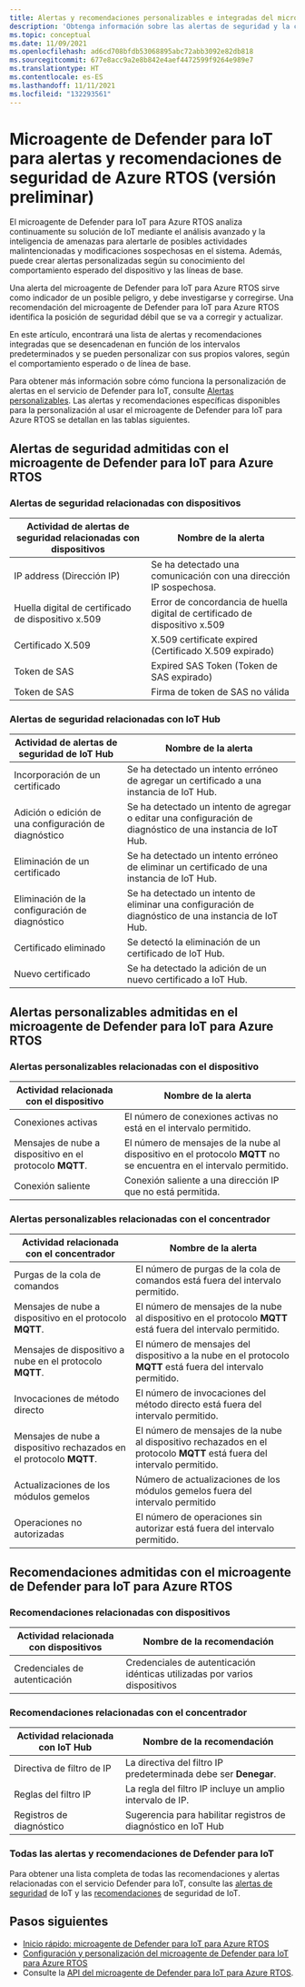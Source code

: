 ```yaml
---
title: Alertas y recomendaciones personalizables e integradas del microagente de Defender para IoT para Azure RTOS
description: 'Obtenga información sobre las alertas de seguridad y la corrección recomendada mediante el microagente de Defender para IoT de Azure IoT: RTOS.'
ms.topic: conceptual
ms.date: 11/09/2021
ms.openlocfilehash: ad6cd708bfdb53068895abc72abb3092e82db818
ms.sourcegitcommit: 677e8acc9a2e8b842e4aef4472599f9264e989e7
ms.translationtype: HT
ms.contentlocale: es-ES
ms.lasthandoff: 11/11/2021
ms.locfileid: "132293561"
---
```

# <a name="defender-iot-micro-agent-for-azure-rtos-security-alerts-and-recommendations-preview"></a>Microagente de Defender para IoT para alertas y recomendaciones de seguridad de Azure RTOS (versión preliminar)

El microagente de Defender para IoT para Azure RTOS analiza continuamente su solución de IoT mediante el análisis avanzado y la inteligencia de amenazas para alertarle de posibles actividades malintencionadas y modificaciones sospechosas en el sistema. Además, puede crear alertas personalizadas según su conocimiento del comportamiento esperado del dispositivo y las líneas de base.

Una alerta del microagente de Defender para IoT para Azure RTOS sirve como indicador de un posible peligro, y debe investigarse y corregirse. Una recomendación del microagente de Defender para IoT para Azure RTOS identifica la posición de seguridad débil que se va a corregir y actualizar. 

En este artículo, encontrará una lista de alertas y recomendaciones integradas que se desencadenan en función de los intervalos predeterminados y se pueden personalizar con sus propios valores, según el comportamiento esperado o de línea de base. 

Para obtener más información sobre cómo funciona la personalización de alertas en el servicio de Defender para IoT, consulte [Alertas personalizables](concept-customizable-security-alerts.md). Las alertas y recomendaciones específicas disponibles para la personalización al usar el microagente de Defender para IoT para Azure RTOS se detallan en las tablas siguientes. 

## <a name="defender-iot-micro-agent-for-azure-rtos-supported-security-alerts"></a>Alertas de seguridad admitidas con el microagente de Defender para IoT para Azure RTOS

### <a name="device-related-security-alerts"></a>Alertas de seguridad relacionadas con dispositivos

|Actividad de alertas de seguridad relacionadas con dispositivos  |Nombre de la alerta  |
|---------|---------|
|IP address (Dirección IP)| Se ha detectado una comunicación con una dirección IP sospechosa.|
|Huella digital de certificado de dispositivo x.509|Error de concordancia de huella digital de certificado de dispositivo x.509|
|Certificado X.509| X.509 certificate expired (Certificado X.509 expirado)|
|Token de SAS| Expired SAS Token (Token de SAS expirado)|
|Token de SAS| Firma de token de SAS no válida|

### <a name="iot-hub-related-security-alerts"></a>Alertas de seguridad relacionadas con IoT Hub

|Actividad de alertas de seguridad de IoT Hub  |Nombre de la alerta  |
|---------|---------|
|Incorporación de un certificado    |  Se ha detectado un intento erróneo de agregar un certificado a una instancia de IoT Hub.       |
|Adición o edición de una configuración de diagnóstico    | Se ha detectado un intento de agregar o editar una configuración de diagnóstico de una instancia de IoT Hub.      |
|Eliminación de un certificado    |  Se ha detectado un intento erróneo de eliminar un certificado de una instancia de IoT Hub.       |
|Eliminación de la configuración de diagnóstico    |  Se ha detectado un intento de eliminar una configuración de diagnóstico de una instancia de IoT Hub.      |
|Certificado eliminado    | Se detectó la eliminación de un certificado de IoT Hub.        |
|Nuevo certificado     |  Se ha detectado la adición de un nuevo certificado a IoT Hub.       |

## <a name="defender-iot-micro-agent-for-azure-rtos-supported-customizable-alerts"></a>Alertas personalizables admitidas en el microagente de Defender para IoT para Azure RTOS

### <a name="device-related-customizable-alerts"></a>Alertas personalizables relacionadas con el dispositivo

|Actividad relacionada con el dispositivo |Nombre de la alerta  |
|---------|---------|
|Conexiones activas|El número de conexiones activas no está en el intervalo permitido.|
|Mensajes de nube a dispositivo en el protocolo **MQTT**.|El número de mensajes de la nube al dispositivo en el protocolo **MQTT** no se encuentra en el intervalo permitido.|
|Conexión saliente| Conexión saliente a una dirección IP que no está permitida.|

### <a name="hub-related-customizable-alerts"></a>Alertas personalizables relacionadas con el concentrador 

|Actividad relacionada con el concentrador  |Nombre de la alerta  |
|---------|---------|
|Purgas de la cola de comandos     |  El número de purgas de la cola de comandos está fuera del intervalo permitido.       |
|Mensajes de nube a dispositivo en el protocolo **MQTT**.    |  El número de mensajes de la nube al dispositivo en el protocolo **MQTT** está fuera del intervalo permitido.       |
|Mensajes de dispositivo a nube en el protocolo **MQTT**.    | El número de mensajes del dispositivo a la nube en el protocolo **MQTT** está fuera del intervalo permitido.        |
|Invocaciones de método directo     |  El número de invocaciones del método directo está fuera del intervalo permitido.       |
|Mensajes de nube a dispositivo rechazados en el protocolo **MQTT**.     |   El número de mensajes de la nube al dispositivo rechazados en el protocolo **MQTT** está fuera del intervalo permitido.      |
|Actualizaciones de los módulos gemelos     |  Número de actualizaciones de los módulos gemelos fuera del intervalo permitido       |
|Operaciones no autorizadas    |  El número de operaciones sin autorizar está fuera del intervalo permitido.       |

## <a name="defender-iot-micro-agent-for-azure-rtos-supported-recommendations"></a>Recomendaciones admitidas con el microagente de Defender para IoT para Azure RTOS

### <a name="device-related-recommendations"></a>Recomendaciones relacionadas con dispositivos

|Actividad relacionada con dispositivos  |Nombre de la recomendación |
|---------|---------|
|Credenciales de autenticación    |  Credenciales de autenticación idénticas utilizadas por varios dispositivos       |

### <a name="hub-related-recommendations"></a>Recomendaciones relacionadas con el concentrador

|Actividad relacionada con IoT Hub  |Nombre de la recomendación |
|---------|---------|
|Directiva de filtro de IP   |  La directiva del filtro IP predeterminada debe ser **Denegar**.  |
|Reglas del filtro IP| La regla del filtro IP incluye un amplio intervalo de IP.|
|Registros de diagnóstico|Sugerencia para habilitar registros de diagnóstico en IoT Hub|

### <a name="all-defender-for-iot-alerts-and-recommendations"></a>Todas las alertas y recomendaciones de Defender para IoT

Para obtener una lista completa de todas las recomendaciones y alertas relacionadas con el servicio Defender para IoT, consulte las [alertas de seguridad](concept-security-alerts.md) de IoT y las [recomendaciones](concept-recommendations.md) de seguridad de IoT.

## <a name="next-steps"></a>Pasos siguientes

- [Inicio rápido: microagente de Defender para IoT para Azure RTOS](quickstart-azure-rtos-security-module.md)
- [Configuración y personalización del microagente de Defender para IoT para Azure RTOS](how-to-azure-rtos-security-module.md)
- Consulte la [API del microagente de Defender para IoT para Azure RTOS](azure-rtos-security-module-api.md).
